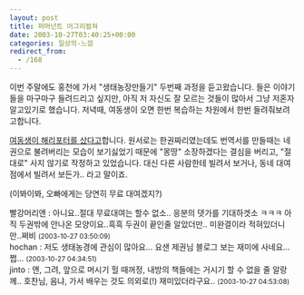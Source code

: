 ```yaml
---
layout: post
title: 퍼머넌트 어그리컬쳐
date: 2003-10-27T03:40:25+00:00
categories: 일상의-느낌
redirect_from:
  - /168
---
```


이번 주말에도 홍천에 가서 "생태농장만들기" 두번째 과정을 듣고왔습니다. 들은 이야기들을 마구마구 들려드리고 싶지만, 아직 저 자신도 잘 모르는 것들이 많아서 그냥 저혼자 알고있기로 했습니다. 저녁때, 여동생이 오면 한번 복습하는 차원에서 한번 들려줘보려고합니다.

<a href="http://naushika.egloos.com/83564/" target=bb>여동생이 해리포터를 샀다고</a>합니다. 원서로는 한권짜리였는데도 번역서를 만들때는 네권으로 불려버리는 모습이 보기싫었기 때문에 "몽땅" 소장하겠다는 결심을 버리고, "절대로" 사지 않기로 작정하고 있었습니다. 대신 다른 사람한테 빌려서 보거나, 동네 대여점에서 빌려서 보든가.. 라고 말이죠.

(이봐이봐, 오빠에게는 당연히 무료 대여겠지?)
<div id=comments>
<div class=comment>
<!--- cmt:374 --->
<!--- mail: --->
<!--- parent:0 --->
빨강머리앤 : 
아니요..절대 무료대여는 할수 없소..
응분의 댓가를 기대하겟소 ㅋㅋㅋ
아직 두권밖에 안나온 모양이요..흑흑
두권이 끝인줄 알았더만..
미완결이라 적혀있더니만..쩌비
 <small>(2003-10-27 03:50:09)</small>
</div>
<div class=comment>
<!--- cmt:375 --->
<!--- mail: --->
<!--- parent:0 --->
hochan : 
저도 생태농경에 관심이 많아요...
요샌 제권님 블로그 보는 재미에 사네요... 쩝...
 <small>(2003-10-27 04:34:51)</small>
</div>
<div class=comment>
<!--- cmt:376 --->
<!--- mail: --->
<!--- parent:0 --->
jinto : 
앤, 그려, 앞으로 머시기 헐 때꺼정, 내방의 책들에는 거시기 할 수 없을 줄 알랑께..
호찬님, 음냐, 가서 배우는 것도 의외로(!) 재미있더라구요..
 <small>(2003-10-27 04:53:08)</small>
</div>
</div>
